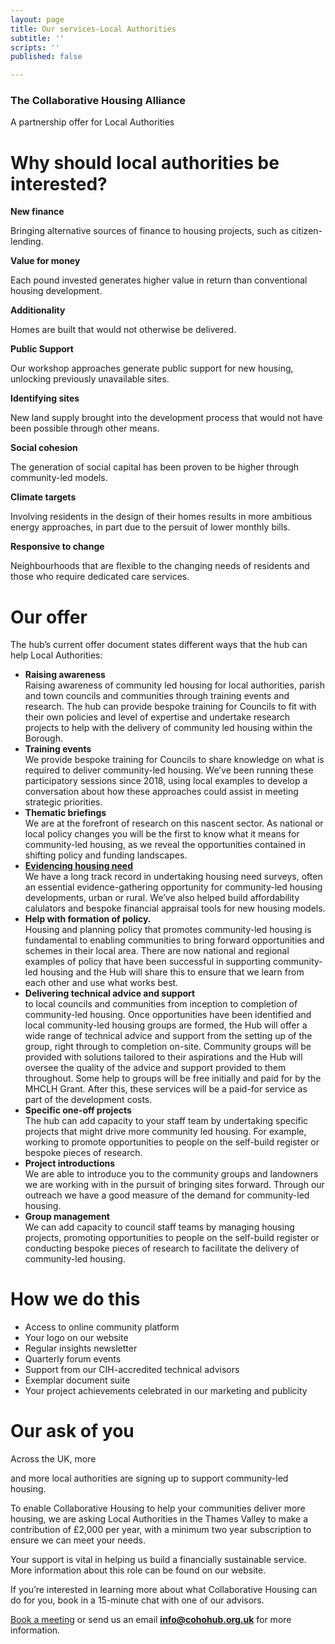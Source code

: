 ```yaml
---
layout: page
title: Our services-Local Authorities
subtitle: ''
scripts: ''
published: false

---
```

### The Collaborative Housing Alliance

A partnership offer for Local Authorities

# Why should local authorities be interested?

**New finance**

Bringing alternative sources of finance to housing projects, such as citizen-lending.

**Value for money**

Each pound invested generates higher value in return than conventional housing development.

**Additionality**

Homes are built that would not otherwise be delivered.

**Public Support**

Our workshop approaches generate public support for new housing, unlocking previously unavailable sites.

**Identifying sites**

New land supply brought into the development process that would not have been possible through other means.

**Social cohesion**

The generation of social capital has been proven to be higher through community-led models.

**Climate targets**

Involving residents in the design of their homes results in more ambitious energy approaches, in part due to the persuit of lower monthly bills.

**Responsive to change**

Neighbourhoods that are flexible to the changing needs of residents and those who require dedicated care services.

# Our offer

The hub’s current offer document states different ways that the hub can help Local Authorities:

* **Raising awareness**  
  Raising awareness of community led housing for local authorities, parish and town councils and communities through training events and research. The hub can provide bespoke training for Councils to fit with their own policies and level of expertise and undertake research projects to help with the delivery of community led housing within the Borough.
* **Training events**  
  We provide bespoke training for Councils to share knowledge on what is required to deliver community-led housing. We’ve been running these participatory sessions since 2018, using local examples to develop a conversation about how these approaches could assist in meeting strategic priorities.
* **Thematic briefings**  
  We are at the forefront of research on this nascent sector. As national or local policy changes you will be the first to know what it means for community-led housing, as we reveal the opportunities contained in shifting policy and funding landscapes.
* [**Evidencing housing need**](https://collaborativehousing.org.uk/eveidence)  
  We have a long track record in undertaking housing need surveys, often an essential evidence-gathering opportunity for community-led housing developments, urban or rural. We’ve also helped build affordability calulators and bespoke financial appraisal tools for new housing models.
* **Help with formation of policy.**  
  Housing and planning policy that promotes community-led housing is fundamental to enabling communities to bring forward opportunities and schemes in their local area. There are now national and regional examples of policy that have been successful in supporting community-led housing and the Hub will share this to ensure that we learn from each other and use what works best.
* **Delivering technical advice and support**  
  to local councils and communities from inception to completion of community-led housing. Once opportunities have been identified and local community-led housing groups are formed, the Hub will offer a wide range of technical advice and support from the setting up of the group, right through to completion on-site. Community groups will be provided with solutions tailored to their aspirations and the Hub will oversee the quality of the advice and support provided to them throughout. Some help to groups will be free initially and paid for by the MHCLH Grant. After this, these services will be a paid-for service as part of the development costs.
* **Specific one-off projects**  
  The hub can add capacity to your staff team by undertaking specific projects that might drive more community led housing. For example, working to promote opportunities to people on the self-build register or bespoke pieces of research.
* **Project introductions**  
  We are able to introduce you to the community groups and landowners we are working with in the pursuit of bringing sites forward. Through our outreach we have a good measure of the demand for community-led housing.
* **Group management**  
  We can add capacity to council staff teams by managing housing projects, promoting opportunities to people on the self-build register or conducting bespoke pieces of research to facilitate the delivery of community-led housing.

# How we do this

* Access to online community platform
* Your logo on our website
* Regular insights newsletter
* Quarterly forum events
* Support from our CIH-accredited technical advisors
* Exemplar document suite
* Your project achievements celebrated in our marketing and publicity

# Our ask of you

Across the UK, more

and more local authorities are signing up to support community-led housing.

To enable Collaborative Housing to help your communities deliver more housing, we are asking Local Authorities in the Thames Valley to make a contribution of £2,000 per year, with a minimum two year subscription to ensure we can meet your needs.

Your support is vital in helping us build a financially sustainable service. More information about this role can be found on our website.

If you’re interested in learning more about what Collaborative Housing can do for you, book in a 15-minute chat with one of our advisors.

[Book a meeting](https://calendly.com/cohohub/15min?month=2022-02) or send us an email [**info@cohohub.org.uk**](mailto:info@cohohub.org.uk) for more information.